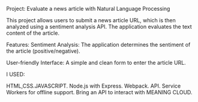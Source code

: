 Project: Evaluate a news article with Natural Language Processing

This project allows users to submit a news article URL, which is then analyzed using a sentiment analysis API. The application evaluates the text content of the article.


Features:
Sentiment Analysis: The application determines the sentiment of the article (positive/negative).

User-friendly Interface: A simple and clean form to enter the article URL.




I USED:

HTML,CSS.JAVASCRIPT.
Node.js with Express.
Webpack.
API.
Service Workers for offline support.
Bring an API to interact with MEANING CLOUD.